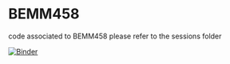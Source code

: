 # BEMM458
code associated to BEMM458
please refer to the sessions folder



[![Binder](https://mybinder.org/badge_logo.svg)](https://mybinder.org/v2/gh/thousandoaks/BEMM458/master)
